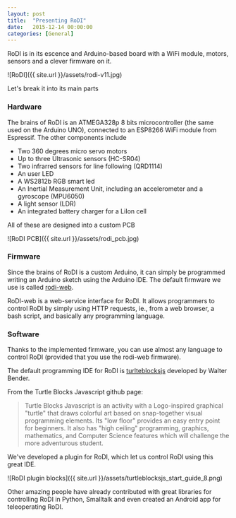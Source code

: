 ```yaml
---
layout: post
title:  "Presenting RoDI"
date:   2015-12-14 00:00:00
categories: [General]
---
```


RoDI is in its escence and Arduino-based board with a WiFi module, motors, sensors and a clever firmware on it.

![RoDI]({{ site.url }}/assets/rodi-v11.jpg)

Let's break it into its main parts

### Hardware

The brains of RoDI is an ATMEGA328p 8 bits microcontroller (the same used on the Arduino UNO), connected to an ESP8266 WiFi module from Espressif. The other components include

* Two 360 degrees micro servo motors
* Up to three Ultrasonic sensors (HC-SR04)
* Two infrarred sensors for line following (QRD1114)
* An user LED
* A WS2812b RGB smart led
* An Inertial Measurement Unit, including an accelerometer and a gyroscope (MPU6050)
* A light sensor (LDR)
* An integrated battery charger for a LiIon cell

All of these are designed into a custom PCB

![RoDI PCB]({{ site.url }}/assets/rodi_pcb.jpg)

### Firmware

Since the brains of RoDI is a custom Arduino, it can simply be programmed writing an Arduino sketch using the Arduino IDE. The default firmware we use is called [rodi-web](https://github.com/tchx84/rodi-web).

RoDI-web is a web-service interface for RoDI. It allows programmers to control RoDI by simply using HTTP requests, ie., from a web browser, a bash script, and basically any programming language.

### Software

Thanks to the implemented firmware, you can use almost any language to control RoDI (provided that you use the rodi-web firmware).

The default programming IDE for RoDI is [turlteblocksjs](https://turtle.sugarlabs.org/) developed by Walter Bender.

From the Turtle Blocks Javascript github page:

> Turtle Blocks Javascript is an activity with a Logo-inspired graphical "turtle" that draws colorful art based on snap-together visual programming elements. Its "low floor" provides an easy entry point for beginners. It also has "high ceiling" programming, graphics, mathematics, and Computer Science features which will challenge the more adventurous student.

We've developed a plugin for RoDI, which let us control RoDI using this great IDE.

![RoDI plugin blocks]({{ site.url }}/assets/turtleblocksjs_start_guide_8.png)

Other amazing people have already contributed with great libraries for controlling RoDI in Python, Smalltalk and even created an Android app for teleoperating RoDI.

